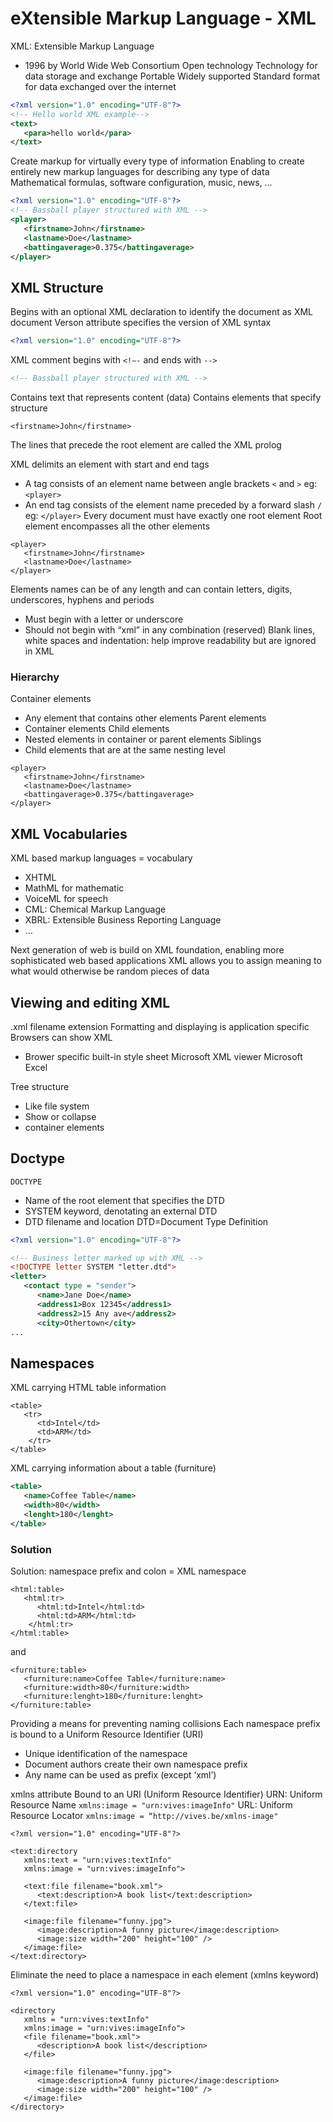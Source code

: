 # eXtensible Markup Language - XML


XML: Extensible Markup Language
* 1996 by World Wide Web Consortium
Open technology
Technology for data storage and exchange
Portable
Widely supported
Standard format for data exchanged over the internet

```xml
<?xml version="1.0" encoding="UTF-8"?> 
<!-- Hello world XML example-->
<text>
   <para>hello world</para>
</text>
```

Create markup for virtually every type of information
Enabling to create entirely new markup languages for describing any type of data
Mathematical formulas, software configuration, music, news, …

```xml
<?xml version="1.0" encoding="UTF-8"?> 
<!-- Bassball player structured with XML --> 
<player> 
   <firstname>John</firstname> 
   <lastname>Doe</lastname> 
   <battingaverage>0.375</battingaverage> 
</player>
```

## XML Structure

Begins with an optional XML declaration to identify the document as XML document
Verson attribute specifies the version of XML syntax

```xml
<?xml version="1.0" encoding="UTF-8"?>
```

XML comment begins with `<!–-` and ends with `-->`

```xml
<!-- Bassball player structured with XML --> 
```

Contains text that represents content (data)
Contains elements that specify structure

```
<firstname>John</firstname> 
```

The lines that precede the root element are called the XML prolog

XML delimits an element with start and end tags
* A tag consists of an element name between angle brackets `<` and `>` eg: `<player>`
* An end tag consists of the element name preceded by a forward slash `/` eg: `</player>`
Every document must have exactly one root element
Root element encompasses all the other elements

```
<player> 
   <firstname>John</firstname> 
   <lastname>Doe</lastname> 
</player>
```

Elements names can be of any length and can contain letters, digits, underscores, hyphens and periods
* Must begin with a letter or underscore
* Should not begin with “xml” in any combination (reserved)
Blank lines, white spaces and indentation: help improve readability but are ignored in XML

### Hierarchy

Container elements
* Any element that contains other elements
Parent elements
* Container elements
Child elements
* Nested elements in container or parent elements
Siblings
* Child elements that are at the same nesting level

```
<player> 
   <firstname>John</firstname> 
   <lastname>Doe</lastname> 
   <battingaverage>0.375</battingaverage> 
</player>
```

## XML Vocabularies

XML based markup languages = vocabulary
* XHTML
* MathML for mathematic
* VoiceML for speech
* CML: Chemical Markup Language
* XBRL: Extensible Business Reporting Language
* …

Next generation of web is build on XML foundation, enabling more sophisticated web based applications
XML allows you to assign meaning to what would otherwise be random pieces of data

## Viewing and editing XML

.xml filename extension
Formatting and displaying is application specific
Browsers can show XML
* Brower specific built-in style sheet
Microsoft XML viewer
Microsoft Excel

Tree structure
* Like file system
* Show or collapse
* container elements

## Doctype

`DOCTYPE`
* Name of the root element that specifies the DTD 
* SYSTEM keyword, denotating an external DTD
* DTD filename and location
DTD=Document Type Definition

```xml
<?xml version="1.0" encoding="UTF-8"?>

<!-- Business letter marked up with XML -->
<!DOCTYPE letter SYSTEM "letter.dtd">
<letter>
   <contact type = "sender">
      <name>Jane Doe</name>
      <address1>Box 12345</address1>
      <address2>15 Any ave</address2>
      <city>Othertown</city> 
...
```

## Namespaces

XML carrying HTML table information

```
<table>
   <tr> 
      <td>Intel</td>
      <td>ARM</td>
    </tr> 
</table> 
```

XML carrying information about a table (furniture)

```xml
<table>
   <name>Coffee Table</name> 
   <width>80</width>
   <lenght>180</lenght>
</table>
```

### Solution 

Solution: namespace prefix and colon = XML namespace

```
<html:table>
   <html:tr> 
      <html:td>Intel</html:td>
      <html:td>ARM</html:td>
    </html:tr> 
</html:table> 
```
and

```
<furniture:table>
   <furniture:name>Coffee Table</furniture:name> 
   <furniture:width>80</furniture:width>
   <furniture:lenght>180</furniture:lenght>
</furniture:table>
```

Providing a means for preventing naming collisions
Each namespace prefix is bound to a Uniform Resource Identifier (URI)
* Unique identification of the namespace
* Document authors create their own namespace prefix
* Any name can be used as prefix (except ‘xml’)

xmlns attribute
Bound to an URI (Uniform Resource Identifier)
URN: Uniform Resource Name `xmlns:image = "urn:vives:imageInfo"`
URL: Uniform Resource Locator `xmlns:image = “http://vives.be/xmlns-image"`


```
<?xml version="1.0" encoding="UTF-8"?> 

<text:directory 
   xmlns:text = "urn:vives:textInfo" 
   xmlns:image = "urn:vives:imageInfo"> 

   <text:file filename="book.xml"> 
      <text:description>A book list</text:description> 
   </text:file> 

   <image:file filename="funny.jpg"> 
      <image:description>A funny picture</image:description> 
      <image:size width="200" height="100" /> 
   </image:file> 
</text:directory>
```

Eliminate the need to place a namespace in each element (xmlns keyword)

```
<?xml version="1.0" encoding="UTF-8"?> 

<directory 
   xmlns = "urn:vives:textInfo" 
   xmlns:image = "urn:vives:imageInfo"> 
   <file filename="book.xml"> 
      <description>A book list</description> 
   </file> 

   <image:file filename="funny.jpg"> 
      <image:description>A funny picture</image:description> 
      <image:size width="200" height="100" /> 
   </image:file> 
</directory>
```




